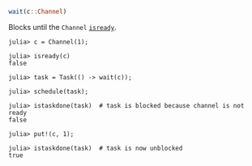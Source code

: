```julia
wait(c::Channel)
```

Blocks until the `Channel` [`isready`](@ref).

```jldoctest
julia> c = Channel(1);

julia> isready(c)
false

julia> task = Task(() -> wait(c));

julia> schedule(task);

julia> istaskdone(task)  # task is blocked because channel is not ready
false

julia> put!(c, 1);

julia> istaskdone(task)  # task is now unblocked
true
```
